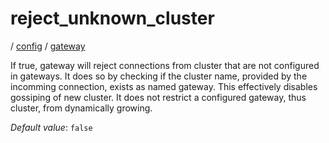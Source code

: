 # reject_unknown_cluster

/ [config](/ref/config/index.md) / [gateway](/ref/config/config/gateway/index.md)

If true, gateway will reject connections from cluster that are
not configured in gateways. It does so by checking if the cluster
name, provided by the incomming connection, exists as named gateway.
This effectively disables gossiping of new cluster. It does not
restrict a configured gateway, thus cluster, from dynamically growing.

_Default value_: `false`
